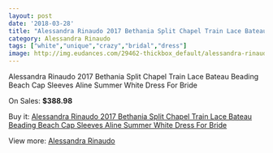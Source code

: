 ```yaml
---
layout: post
date: '2018-03-28'
title: "Alessandra Rinaudo 2017 Bethania Split Chapel Train Lace Bateau Beading Beach Cap Sleeves Aline Summer White Dress For Bride"
category: Alessandra Rinaudo
tags: ["white","unique","crazy","bridal","dress"]
image: http://img.eudances.com/29462-thickbox_default/alessandra-rinaudo-2017-bethania-split-chapel-train-lace-bateau-beading-beach-cap-sleeves-aline-summer-white-dress-for-bride.jpg
---
```

Alessandra Rinaudo 2017 Bethania Split Chapel Train Lace Bateau Beading Beach Cap Sleeves Aline Summer White Dress For Bride

On Sales: **$388.98**
<a href="https://www.eudances.com/en/alessandra-rinaudo/9554-alessandra-rinaudo-2017-bethania-split-chapel-train-lace-bateau-beading-beach-cap-sleeves-aline-summer-white-dress-for-bride.html"><amp-img layout="responsive" width="600" height="600" src="//img.eudances.com/29462-thickbox_default/alessandra-rinaudo-2017-bethania-split-chapel-train-lace-bateau-beading-beach-cap-sleeves-aline-summer-white-dress-for-bride.jpg" alt="Alessandra Rinaudo 2017 Bethania Split Chapel Train Lace Bateau Beading Beach Cap Sleeves Aline Summer White Dress For Bride 0" /></a>
<a href="https://www.eudances.com/en/alessandra-rinaudo/9554-alessandra-rinaudo-2017-bethania-split-chapel-train-lace-bateau-beading-beach-cap-sleeves-aline-summer-white-dress-for-bride.html"><amp-img layout="responsive" width="600" height="600" src="//img.eudances.com/29469-thickbox_default/alessandra-rinaudo-2017-bethania-split-chapel-train-lace-bateau-beading-beach-cap-sleeves-aline-summer-white-dress-for-bride.jpg" alt="Alessandra Rinaudo 2017 Bethania Split Chapel Train Lace Bateau Beading Beach Cap Sleeves Aline Summer White Dress For Bride 1" /></a>
<a href="https://www.eudances.com/en/alessandra-rinaudo/9554-alessandra-rinaudo-2017-bethania-split-chapel-train-lace-bateau-beading-beach-cap-sleeves-aline-summer-white-dress-for-bride.html"><amp-img layout="responsive" width="600" height="600" src="//img.eudances.com/29468-thickbox_default/alessandra-rinaudo-2017-bethania-split-chapel-train-lace-bateau-beading-beach-cap-sleeves-aline-summer-white-dress-for-bride.jpg" alt="Alessandra Rinaudo 2017 Bethania Split Chapel Train Lace Bateau Beading Beach Cap Sleeves Aline Summer White Dress For Bride 2" /></a>
<a href="https://www.eudances.com/en/alessandra-rinaudo/9554-alessandra-rinaudo-2017-bethania-split-chapel-train-lace-bateau-beading-beach-cap-sleeves-aline-summer-white-dress-for-bride.html"><amp-img layout="responsive" width="600" height="600" src="//img.eudances.com/29467-thickbox_default/alessandra-rinaudo-2017-bethania-split-chapel-train-lace-bateau-beading-beach-cap-sleeves-aline-summer-white-dress-for-bride.jpg" alt="Alessandra Rinaudo 2017 Bethania Split Chapel Train Lace Bateau Beading Beach Cap Sleeves Aline Summer White Dress For Bride 3" /></a>
<a href="https://www.eudances.com/en/alessandra-rinaudo/9554-alessandra-rinaudo-2017-bethania-split-chapel-train-lace-bateau-beading-beach-cap-sleeves-aline-summer-white-dress-for-bride.html"><amp-img layout="responsive" width="600" height="600" src="//img.eudances.com/29466-thickbox_default/alessandra-rinaudo-2017-bethania-split-chapel-train-lace-bateau-beading-beach-cap-sleeves-aline-summer-white-dress-for-bride.jpg" alt="Alessandra Rinaudo 2017 Bethania Split Chapel Train Lace Bateau Beading Beach Cap Sleeves Aline Summer White Dress For Bride 4" /></a>
<a href="https://www.eudances.com/en/alessandra-rinaudo/9554-alessandra-rinaudo-2017-bethania-split-chapel-train-lace-bateau-beading-beach-cap-sleeves-aline-summer-white-dress-for-bride.html"><amp-img layout="responsive" width="600" height="600" src="//img.eudances.com/29465-thickbox_default/alessandra-rinaudo-2017-bethania-split-chapel-train-lace-bateau-beading-beach-cap-sleeves-aline-summer-white-dress-for-bride.jpg" alt="Alessandra Rinaudo 2017 Bethania Split Chapel Train Lace Bateau Beading Beach Cap Sleeves Aline Summer White Dress For Bride 5" /></a>
<a href="https://www.eudances.com/en/alessandra-rinaudo/9554-alessandra-rinaudo-2017-bethania-split-chapel-train-lace-bateau-beading-beach-cap-sleeves-aline-summer-white-dress-for-bride.html"><amp-img layout="responsive" width="600" height="600" src="//img.eudances.com/29464-thickbox_default/alessandra-rinaudo-2017-bethania-split-chapel-train-lace-bateau-beading-beach-cap-sleeves-aline-summer-white-dress-for-bride.jpg" alt="Alessandra Rinaudo 2017 Bethania Split Chapel Train Lace Bateau Beading Beach Cap Sleeves Aline Summer White Dress For Bride 6" /></a>
<a href="https://www.eudances.com/en/alessandra-rinaudo/9554-alessandra-rinaudo-2017-bethania-split-chapel-train-lace-bateau-beading-beach-cap-sleeves-aline-summer-white-dress-for-bride.html"><amp-img layout="responsive" width="600" height="600" src="//img.eudances.com/29463-thickbox_default/alessandra-rinaudo-2017-bethania-split-chapel-train-lace-bateau-beading-beach-cap-sleeves-aline-summer-white-dress-for-bride.jpg" alt="Alessandra Rinaudo 2017 Bethania Split Chapel Train Lace Bateau Beading Beach Cap Sleeves Aline Summer White Dress For Bride 7" /></a>

Buy it: [Alessandra Rinaudo 2017 Bethania Split Chapel Train Lace Bateau Beading Beach Cap Sleeves Aline Summer White Dress For Bride](https://www.eudances.com/en/alessandra-rinaudo/9554-alessandra-rinaudo-2017-bethania-split-chapel-train-lace-bateau-beading-beach-cap-sleeves-aline-summer-white-dress-for-bride.html "Alessandra Rinaudo 2017 Bethania Split Chapel Train Lace Bateau Beading Beach Cap Sleeves Aline Summer White Dress For Bride")

View more: [Alessandra Rinaudo](https://www.eudances.com/en/147-alessandra-rinaudo "Alessandra Rinaudo")